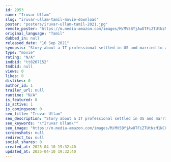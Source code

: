 ```yaml
---
id: 2953
name: "Iruvar Ullam"
slug: "iruvar-ullam-tamil-movie-download"
poster: "posters/iruvar-ullam-tamil-2021.jpg"
remote_poster: "https://m.media-amazon.com/images/M/MV5BYjAwOTFiZTUtNzM1NC00NjhkLWE4YjEtZTc2ZGZmZWNjYjFiXkEyXkFqcGdeQXVyMTEzNzg0Mjkx._V1_SX300.jpg"
original_language: "Tamil"
dubbed_in: null
released_date: "16 Sep 2021"
synopsis: "Story about a IT professional settled in US and married to an Indian girl. After marriage both living a happily ever after life but things changed when his ex-fiance ruined his marriage life."
type: "movie"
rating: "N/A"
imdbid: "tt8267152"
tmdbid: null
views: 0
likes: 0
dislikes: 0
author_id: 1
trailer_url: null
runtime: "N/A"
is_featured: 0
is_active: 1
is_comingsoon: 0
seo_title: "Iruvar Ullam"
seo_description: "Story about a IT professional settled in US and married to an Indian girl. After marriage both living a happily ever after life but things changed when his ex-fiance ruined his marriage life."
seo_keywords: "\"Iruvar Ullam\""
seo_image: "https://m.media-amazon.com/images/M/MV5BYjAwOTFiZTUtNzM1NC00NjhkLWE4YjEtZTc2ZGZmZWNjYjFiXkEyXkFqcGdeQXVyMTEzNzg0Mjkx._V1_SX300.jpg"
screenshots: null
redirect_to: null
social_shares: 0
created_at: 2025-04-10 19:32:40
updated_at: 2025-04-10 19:32:40
---
```


